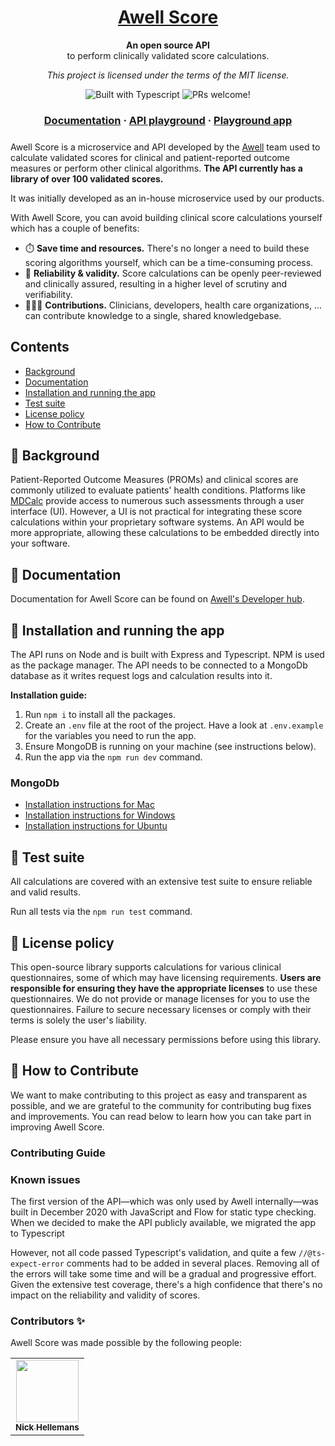<h1 align="center">
  <a href="https://developers.awellhealth.com/awell-score/">
    Awell Score
  </a>
</h1>

<p align="center">
  <strong>An open source API</strong><br>
  to perform clinically validated score calculations.
</p>

<p align="center">
  <i>This project is licensed under the terms of the MIT license.</i>
</p>

<p align="center">
    <img src="https://badgen.net/badge/-/TypeScript?icon=typescript&label&labelColor=blue&color=555555" alt="Built with Typescript" />
    <img src="https://img.shields.io/badge/PRs-welcome-brightgreen.svg" alt="PRs welcome!" />
</p>

<h3 align="center" style='margin-bottom: 24px;'>
  <a href="https://developers.awellhealth.com/awell-score">Documentation</a>
  <span> · </span>
  <a href="https://developers.awellhealth.com/awell-score/developer-tools/api-playground">API playground</a>
  <span> · </span>
  <a href="https://score.awellhealth.com">Playground app</a>
</h3>

Awell Score is a microservice and API developed by the [Awell](http://awell.health/) team used to calculate validated scores for clinical and patient-reported outcome measures or perform other clinical algorithms. **The API currently has a library of over 100 validated scores.**

It was initially developed as an in-house microservice used by our products.

With Awell Score, you can avoid building clinical score calculations yourself which has a couple of benefits:

- ⏱️ **Save time and resources.** There's no longer a need to build these scoring algorithms yourself, which can be a time-consuming process.
- 📏 **Reliability & validity.** Score calculations can be openly peer-reviewed and clinically assured, resulting in a higher level of scrutiny and verifiability.
- 🧑‍🤝‍🧑 **Contributions.** Clinicians, developers, health care organizations, ... can contribute knowledge to a single, shared knowledgebase.

## Contents

- [Background](#-background)
- [Documentation](#-documentation)
- [Installation and running the app](#-installation-and-running-the-app)
- [Test suite](#-test-suite)
- [License policy](#-license-policy)
- [How to Contribute](#-how-to-contribute)

## 📜 Background

Patient-Reported Outcome Measures (PROMs) and clinical scores are commonly utilized to evaluate patients' health conditions.  Platforms like [MDCalc](https://www.mdcalc.com/) provide access to numerous such assessments through a user interface (UI). However, a UI is not practical for integrating these score calculations within your proprietary software systems. An API would be more appropriate, allowing these calculations to be embedded directly into your software.

## 📖 Documentation

Documentation for Awell Score can be found on [Awell's Developer hub](https://developers.awellhealth.com/awell-score/docs/getting-started/what-is-awell-score).

## 🎉 Installation and running the app

The API runs on Node and is built with Express and Typescript. NPM is used as the package manager. The API needs to be connected to a MongoDb database as it writes request logs and calculation results into it.

**Installation guide:**

1. Run `npm i` to install all the packages.
2. Create an `.env` file at the root of the project. Have a look at `.env.example` for the variables you need to run the app.
3. Ensure MongoDB is running on your machine (see instructions below).
4. Run the app via the `npm run dev` command.

### MongoDb

- [Installation instructions for Mac](https://docs.mongodb.com/manual/tutorial/install-mongodb-on-os-x/)
- [Installation instructions for Windows](https://docs.mongodb.com/manual/tutorial/install-mongodb-on-windows/)
- [Installation instructions for Ubuntu](https://docs.mongodb.com/manual/tutorial/install-mongodb-on-ubuntu/)

## 🧪 Test suite

All calculations are covered with an extensive test suite to ensure reliable and valid results.

Run all tests via the `npm run test` command.

## 🪪 License policy

This open-source library supports calculations for various clinical questionnaires, some of which may have licensing requirements. **Users are responsible for ensuring they have the appropriate licenses** to use these questionnaires. We do not provide or manage licenses for you to use the questionnaires. Failure to secure necessary licenses or comply with their terms is solely the user's liability.

Please ensure you have all necessary permissions before using this library.

## 👏 How to Contribute

We want to make contributing to this project as easy and transparent as possible, and we are grateful to the community for contributing bug fixes and improvements. You can read below to learn how you can take part in improving Awell Score.

### Contributing Guide

### Known issues

The first version of the API—which was only used by Awell internally—was built in December 2020 with JavaScript and Flow for static type checking. When we decided to make the API publicly available, we migrated the app to Typescript

However, not all code passed Typescript's validation, and quite a few `//@ts-expect-error` comments had to be added in several places. Removing all of the errors will take some time and will be a gradual and progressive effort. Given the extensive test coverage, there's a high confidence that there's no impact on the reliability and validity of scores.

### Contributors ✨

Awell Score was made possible by the following people:

<table>
  <tbody>
    <tr>
      <td align="center"><a href="https://www.linkedin.com/in/nckhell/"><img src="https://media-exp1.licdn.com/dms/image/C4D03AQEYDXgdp2oo9Q/profile-displayphoto-shrink_800_800/0/1539797053431?e=1669852800&v=beta&t=fR7HyaFffJOw3obemS-aw611YwQiHNbCAj_7GVlPIPY" width="100px;" alt=""/><br /><sub><b>Nick Hellemans</b></sub></a></td>
    </tr>
  </tbody>
</table>
